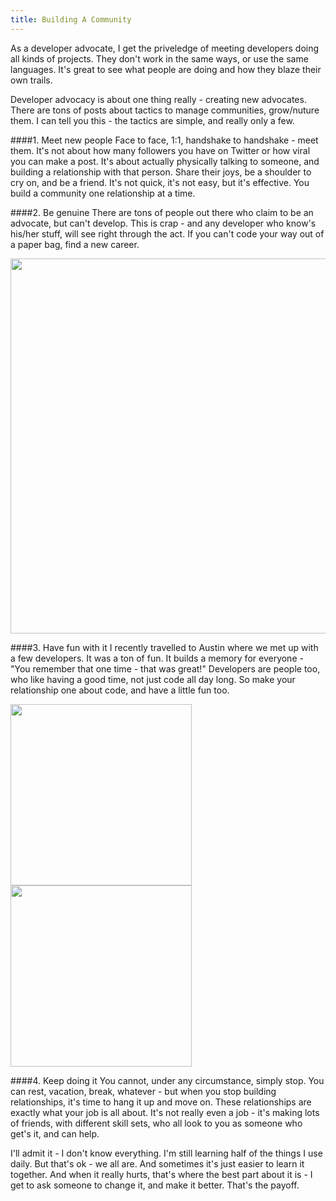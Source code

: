 ```yaml
---
title: Building A Community
---
```

As a developer advocate, I get the priveledge of meeting developers doing all kinds of projects. They don't work in the same ways, or use the same languages. It's great to see what people are doing and how they blaze their own trails.

Developer advocacy is about one thing really - creating new advocates. There are tons of posts about tactics to manage communities, grow/nuture them. I can tell you this - the tactics are simple, and really only a few.

####1. Meet new people
Face to face, 1:1, handshake to handshake - meet them.  It's not about how many followers you have on Twitter or how viral you can make a post. It's about actually physically talking to someone, and building a relationship with that person.  Share their joys, be a shoulder to cry on, and be a friend.  It's not quick, it's not easy, but it's effective. You build a community one relationship at a time.

####2. Be genuine
There are tons of people out there who claim to be an advocate, but can't develop. This is crap - and any developer who know's his/her stuff, will see right through the act. If you can't code your way out of a paper bag, find a new career.

<img src="http://distilleryimage1.ak.instagram.com/1f2b9e9e884211e3a78d0ab9c0a565fd_8.jpg" height="600" width="600">

####3. Have fun with it
I recently travelled to Austin where we met up with a few developers. It was a ton of fun. It builds a memory for everyone - "You remember that one time - that was great!"  Developers are people too, who like having a good time, not just code all day long.  So make your relationship one about code, and  have a little fun too.

<img src=" http://distilleryimage7.ak.instagram.com/a49b8622889011e39f2b123e1e37c1b3_8.jpg" height="290" width="290" style="float:left; padding-right:20px"><img src="http://distilleryimage2.ak.instagram.com/33040e2a888211e398d812db6133fe66_8.jpg" height="290" width="290">

####4. Keep doing it
You cannot, under any circumstance, simply stop.  You can rest, vacation, break, whatever - but when you stop building relationships, it's time to hang it up and move on. These relationships are exactly what your job is all about. It's not really even a job - it's making lots of friends, with different skill sets, who all look to you as someone who get's it, and can help.

I'll admit it - I don't know everything.  I'm still learning half of the things I use daily.  But that's ok - we all are. And sometimes it's just easier to learn it together. And when it really hurts, that's where the best part about it is - I get to ask someone to change it, and make it better. That's the payoff.
